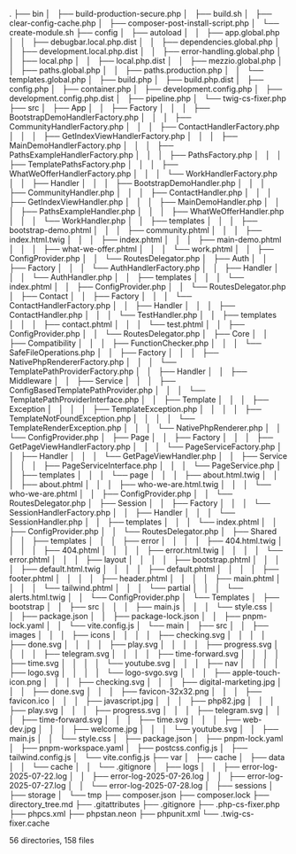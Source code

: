 .
├── bin
│   ├── build-production-secure.php
│   ├── build.sh
│   ├── clear-config-cache.php
│   ├── composer-post-install-script.php
│   └── create-module.sh
├── config
│   ├── autoload
│   │   ├── app.global.php
│   │   ├── debugbar.local.php.dist
│   │   ├── dependencies.global.php
│   │   ├── development.local.php.dist
│   │   ├── error-handling.global.php
│   │   ├── local.php
│   │   ├── local.php.dist
│   │   ├── mezzio.global.php
│   │   ├── paths.global.php
│   │   ├── paths.production.php
│   │   └── templates.global.php
│   ├── build.php
│   ├── build.php.dist
│   ├── config.php
│   ├── container.php
│   ├── development.config.php
│   ├── development.config.php.dist
│   ├── pipeline.php
│   └── twig-cs-fixer.php
├── src
│   ├── App
│   │   ├── Factory
│   │   │   ├── BootstrapDemoHandlerFactory.php
│   │   │   ├── CommunityHandlerFactory.php
│   │   │   ├── ContactHandlerFactory.php
│   │   │   ├── GetIndexViewHandlerFactory.php
│   │   │   ├── MainDemoHandlerFactory.php
│   │   │   ├── PathsExampleHandlerFactory.php
│   │   │   ├── PathsFactory.php
│   │   │   ├── TemplatePathsFactory.php
│   │   │   ├── WhatWeOfferHandlerFactory.php
│   │   │   └── WorkHandlerFactory.php
│   │   ├── Handler
│   │   │   ├── BootstrapDemoHandler.php
│   │   │   ├── CommunityHandler.php
│   │   │   ├── ContactHandler.php
│   │   │   ├── GetIndexViewHandler.php
│   │   │   ├── MainDemoHandler.php
│   │   │   ├── PathsExampleHandler.php
│   │   │   ├── WhatWeOfferHandler.php
│   │   │   └── WorkHandler.php
│   │   ├── templates
│   │   │   ├── bootstrap-demo.phtml
│   │   │   ├── community.phtml
│   │   │   ├── index.html.twig
│   │   │   ├── index.phtml
│   │   │   ├── main-demo.phtml
│   │   │   ├── what-we-offer.phtml
│   │   │   └── work.phtml
│   │   ├── ConfigProvider.php
│   │   └── RoutesDelegator.php
│   ├── Auth
│   │   ├── Factory
│   │   │   └── AuthHandlerFactory.php
│   │   ├── Handler
│   │   │   └── AuthHandler.php
│   │   ├── templates
│   │   │   └── index.phtml
│   │   ├── ConfigProvider.php
│   │   └── RoutesDelegator.php
│   ├── Contact
│   │   ├── Factory
│   │   │   └── ContactHandlerFactory.php
│   │   ├── Handler
│   │   │   ├── ContactHandler.php
│   │   │   └── TestHandler.php
│   │   ├── templates
│   │   │   ├── contact.phtml
│   │   │   └── test.phtml
│   │   ├── ConfigProvider.php
│   │   └── RoutesDelegator.php
│   ├── Core
│   │   ├── Compatibility
│   │   │   ├── FunctionChecker.php
│   │   │   └── SafeFileOperations.php
│   │   ├── Factory
│   │   │   ├── NativePhpRendererFactory.php
│   │   │   └── TemplatePathProviderFactory.php
│   │   ├── Handler
│   │   ├── Middleware
│   │   ├── Service
│   │   │   ├── ConfigBasedTemplatePathProvider.php
│   │   │   └── TemplatePathProviderInterface.php
│   │   ├── Template
│   │   │   ├── Exception
│   │   │   │   ├── TemplateException.php
│   │   │   │   ├── TemplateNotFoundException.php
│   │   │   │   └── TemplateRenderException.php
│   │   │   └── NativePhpRenderer.php
│   │   └── ConfigProvider.php
│   ├── Page
│   │   ├── Factory
│   │   │   ├── GetPageViewHandlerFactory.php
│   │   │   └── PageServiceFactory.php
│   │   ├── Handler
│   │   │   └── GetPageViewHandler.php
│   │   ├── Service
│   │   │   ├── PageServiceInterface.php
│   │   │   └── PageService.php
│   │   ├── templates
│   │   │   └── page
│   │   │       ├── about.html.twig
│   │   │       ├── about.phtml
│   │   │       ├── who-we-are.html.twig
│   │   │       └── who-we-are.phtml
│   │   ├── ConfigProvider.php
│   │   └── RoutesDelegator.php
│   ├── Session
│   │   ├── Factory
│   │   │   └── SessionHandlerFactory.php
│   │   ├── Handler
│   │   │   └── SessionHandler.php
│   │   ├── templates
│   │   │   └── index.phtml
│   │   ├── ConfigProvider.php
│   │   └── RoutesDelegator.php
│   ├── Shared
│   │   ├── templates
│   │   │   ├── error
│   │   │   │   ├── 404.html.twig
│   │   │   │   ├── 404.phtml
│   │   │   │   ├── error.html.twig
│   │   │   │   └── error.phtml
│   │   │   ├── layout
│   │   │   │   ├── bootstrap.phtml
│   │   │   │   ├── default.html.twig
│   │   │   │   ├── default.phtml
│   │   │   │   ├── footer.phtml
│   │   │   │   ├── header.phtml
│   │   │   │   ├── main.phtml
│   │   │   │   └── tailwind.phtml
│   │   │   └── partial
│   │   │       └── alerts.html.twig
│   │   └── ConfigProvider.php
│   └── Templates
│       ├── bootstrap
│       │   ├── src
│       │   │   ├── main.js
│       │   │   └── style.css
│       │   ├── package.json
│       │   ├── package-lock.json
│       │   ├── pnpm-lock.yaml
│       │   └── vite.config.js
│       └── main
│           ├── src
│           │   ├── images
│           │   │   ├── icons
│           │   │   │   ├── checking.svg
│           │   │   │   ├── done.svg
│           │   │   │   ├── play.svg
│           │   │   │   ├── progress.svg
│           │   │   │   ├── telegram.svg
│           │   │   │   ├── time-forward.svg
│           │   │   │   ├── time.svg
│           │   │   │   └── youtube.svg
│           │   │   ├── nav
│           │   │   │   ├── logo.svg
│           │   │   │   └── logo-svgo.svg
│           │   │   ├── apple-touch-icon.png
│           │   │   ├── checking.svg
│           │   │   ├── digital-marketing.jpg
│           │   │   ├── done.svg
│           │   │   ├── favicon-32x32.png
│           │   │   ├── favicon.ico
│           │   │   ├── javascript.jpg
│           │   │   ├── php82.jpg
│           │   │   ├── play.svg
│           │   │   ├── progress.svg
│           │   │   ├── telegram.svg
│           │   │   ├── time-forward.svg
│           │   │   ├── time.svg
│           │   │   ├── web-dev.jpg
│           │   │   ├── welcome.jpg
│           │   │   └── youtube.svg
│           │   ├── main.js
│           │   └── style.css
│           ├── package.json
│           ├── pnpm-lock.yaml
│           ├── pnpm-workspace.yaml
│           ├── postcss.config.js
│           ├── tailwind.config.js
│           └── vite.config.js
├── var
│   ├── cache
│   ├── data
│   │   └── cache
│   │       └── .gitignore
│   ├── logs
│   │   ├── error-log-2025-07-22.log
│   │   ├── error-log-2025-07-26.log
│   │   ├── error-log-2025-07-27.log
│   │   └── error-log-2025-07-28.log
│   ├── sessions
│   ├── storage
│   └── tmp
├── composer.json
├── composer.lock
├── directory_tree.md
├── .gitattributes
├── .gitignore
├── .php-cs-fixer.php
├── phpcs.xml
├── phpstan.neon
├── phpunit.xml
└── .twig-cs-fixer.cache

56 directories, 158 files
